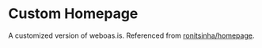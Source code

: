 # Custom Homepage
A customized version of weboas.is.
Referenced from [ronitsinha/homepage](https://github.com/ronitsinha/homepage).
